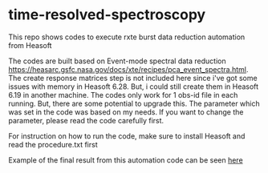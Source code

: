 # time-resolved-spectroscopy
This repo shows codes to execute rxte burst data reduction automation from Heasoft

The codes are built based on Event-mode spectral data reduction https://heasarc.gsfc.nasa.gov/docs/xte/recipes/pca_event_spectra.html.
The create response matrices step is not included here since i've got some issues with memory in Heasoft 6.28. But, i could still create them in Heasoft 6.19 in another machine. The codes only work for 1 obs-id file in each running. But, there are some potential to upgrade this.
The parameter which was set in the code was based on my needs. If you want to change the parameter, please read the code carefully first.

For instruction on how to run the code, make sure to install Heasoft and read the procedure.txt first

Example of the final result from this automation code can be seen [here](https://www.as.itb.ac.id/astroedu70/wp-content/uploads/sites/12/2022/05/Prosiding_SPA2021_Daud_dan_Vierdayanti.pdf) 
